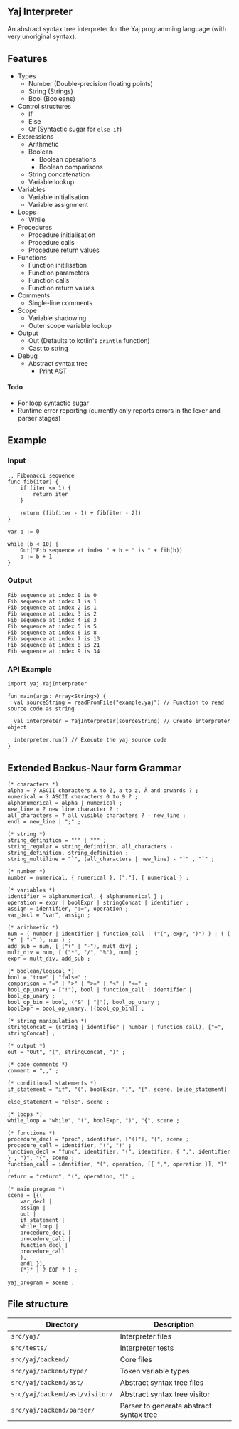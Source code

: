 ## Yaj Interpreter

An abstract syntax tree interpreter for the Yaj programming language (with very unoriginal syntax).
  
## Features
 
- Types
  - Number (Double-precision floating points)
  - String (Strings)
  - Bool (Booleans)
- Control structures
  - If
  - Else
  - Or (Syntactic sugar for `else if`)
- Expressions
  - Arithmetic
  - Boolean
    - Boolean operations
    - Boolean comparisons
  - String concatenation
  - Variable lookup
- Variables
  - Variable initialisation
  - Variable assignment
- Loops
  - While
- Procedures
  - Procedure initialisation
  - Procedure calls
  - Procedure return values
- Functions
  - Function initilisation
  - Function parameters
  - Function calls
  - Function return values
- Comments
  - Single-line comments
- Scope
  - Variable shadowing
  - Outer scope variable lookup
- Output
  - Out (Defaults to kotlin's `println` function)
  - Cast to string
- Debug
  - Abstract syntax tree
    - Print AST

#### Todo
- For loop syntactic sugar
- Runtime error reporting (currently only reports errors in the lexer and parser stages)

## Example

### Input
```
,, Fibonacci sequence
func fib(iter) {
    if (iter <= 1) {
        return iter
    }

    return (fib(iter - 1) + fib(iter - 2))
}

var b := 0

while (b < 10) {
    Out("Fib sequence at index " + b + " is " + fib(b))
    b := b + 1
}
```

### Output
```
Fib sequence at index 0 is 0
Fib sequence at index 1 is 1
Fib sequence at index 2 is 1
Fib sequence at index 3 is 2
Fib sequence at index 4 is 3
Fib sequence at index 5 is 5
Fib sequence at index 6 is 8
Fib sequence at index 7 is 13
Fib sequence at index 8 is 21
Fib sequence at index 9 is 34
```

### API Example

```
import yaj.YajInterpreter

fun main(args: Array<String>) {
  val sourceString = readFromFile("example.yaj") // Function to read source code as string
  
  val interpreter = YajInterpreter(sourceString) // Create interpreter object
  
  interpreter.run() // Execute the yaj source code
}
```

## Extended Backus-Naur form Grammar
```
(* characters *)
alpha = ? ASCII characters A to Z, a to z, À and onwards ? ;
numerical = ? ASCII characters 0 to 9 ? ;
alphanumerical = alpha | numerical ;
new_line = ? new line character ? ;
all_characters = ? all visible characters ? - new_line ;
endl = new_line | ";" ;

(* string *)
string_definition = "'" | """ ;
string_regular = string_definition, all_characters - string_definition, string_definition ;
string_multiline = "`", (all_characters | new_line) - "`" , "`" ;

(* number *)
number = numerical, { numerical }, ["."], { numerical } ;

(* variables *)
identifier = alphanumerical, { alphanumerical } ;
operation = expr | boolExpr | stringConcat | identifier ;
assign = identifier, ":=", operation ;
var_decl = "var", assign ;

(* arithmetic *)
num = ( number | identifier | function_call | ("(", expr, ")") ) | ( ( "+" | "-" ), num ) ;
add_sub = num, [ ("+" | "-"), mult_div] ;
mult_div = num, [ ("*", "/", "%"), num] ;
expr = mult_div, add_sub ;

(* boolean/logical *)
bool = "true" | "false" ;
comparison = "=" | ">" | ">=" | "<" | "<=" ;
bool_op_unary = ["!"], bool | function_call | identifier | bool_op_unary ;
bool_op_bin = bool, ("&" | "|"), bool_op_unary ;
boolExpr = bool_op_unary, [{bool_op_bin}] ;

(* string manipulation *)
stringConcat = (string | identifier | number | function_call), ["+", stringConcat] ;

(* output *)
out = "Out", "(", stringConcat, ")" ;

(* code comments *)
comment = ",," ;

(* conditional statements *)
if_statement = "if", "(", boolExpr, ")", "{", scene, [else_statement] ;
else_statement = "else", scene ;

(* loops *)
while_loop = "while", "(", boolExpr, ")", "{", scene ;

(* functions *)
procedure_decl = "proc", identifier, ["()"], "{", scene ;
procedure_call = identifier, "(", ")" ;
function_decl = "func", identifier, "(", identifier, { ",", identifier } , ")", "{", scene ;
function_call = identifier, "(", operation, [{ ",", operation }], ")" ;
return = "return", "(", operation, ")" ;

(* main program *)
scene = [{(
    var_decl | 
    assign | 
    out | 
    if_statement | 
    while_loop | 
    procedure_decl |
    procedure_call |
    function_decl |
    procedure_call
    ), 
    endl }], 
    ("}" | ? EOF ? ) ;
    
yaj_program = scene ;
```

## File structure

| Directory                      | Description                             |
| ------------------------------ | --------------------------------------- |
| `src/yaj/`                     | Interpreter files                       |
| `src/tests/`                   | Interpreter tests                       |
| `src/yaj/backend/`             | Core files                              |
| `src/yaj/backend/type/`        | Token variable types                    |
| `src/yaj/backend/ast/`         | Abstract syntax tree files              |
| `src/yaj/backend/ast/visitor/` | Abstract syntax tree visitor            |
| `src/yaj/backend/parser/`      | Parser to generate abstract syntax tree |
